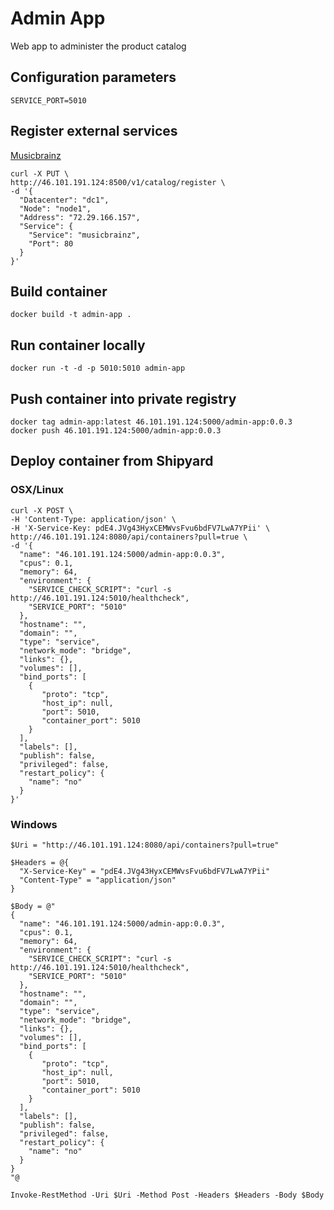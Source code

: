 # Admin App

Web app to administer the product catalog

## Configuration parameters

```
SERVICE_PORT=5010
```

## Register external services
[Musicbrainz](http://musicbrainz.org)

```
curl -X PUT \
http://46.101.191.124:8500/v1/catalog/register \
-d '{
  "Datacenter": "dc1",
  "Node": "node1",
  "Address": "72.29.166.157",
  "Service": {
    "Service": "musicbrainz",
    "Port": 80
  }
}'
```

## Build container

```
docker build -t admin-app .
```

## Run container locally

```
docker run -t -d -p 5010:5010 admin-app
```

## Push container into private registry

```
docker tag admin-app:latest 46.101.191.124:5000/admin-app:0.0.3
docker push 46.101.191.124:5000/admin-app:0.0.3
```

## Deploy container from Shipyard

### OSX/Linux

```
curl -X POST \
-H 'Content-Type: application/json' \
-H 'X-Service-Key: pdE4.JVg43HyxCEMWvsFvu6bdFV7LwA7YPii' \
http://46.101.191.124:8080/api/containers?pull=true \
-d '{  
  "name": "46.101.191.124:5000/admin-app:0.0.3",
  "cpus": 0.1,
  "memory": 64,
  "environment": {
    "SERVICE_CHECK_SCRIPT": "curl -s http://46.101.191.124:5010/healthcheck",
    "SERVICE_PORT": "5010"
  },
  "hostname": "",
  "domain": "",
  "type": "service",
  "network_mode": "bridge",
  "links": {},
  "volumes": [],
  "bind_ports": [  
    {  
       "proto": "tcp",
       "host_ip": null,
       "port": 5010,
       "container_port": 5010
    }
  ],
  "labels": [],
  "publish": false,
  "privileged": false,
  "restart_policy": {  
    "name": "no"
  }
}'
```

### Windows

```
$Uri = "http://46.101.191.124:8080/api/containers?pull=true"

$Headers = @{
  "X-Service-Key" = "pdE4.JVg43HyxCEMWvsFvu6bdFV7LwA7YPii"
  "Content-Type" = "application/json"
}

$Body = @"
{  
  "name": "46.101.191.124:5000/admin-app:0.0.3",
  "cpus": 0.1,
  "memory": 64,
  "environment": {
    "SERVICE_CHECK_SCRIPT": "curl -s http://46.101.191.124:5010/healthcheck",
    "SERVICE_PORT": "5010"
  },
  "hostname": "",
  "domain": "",
  "type": "service",
  "network_mode": "bridge",
  "links": {},
  "volumes": [],
  "bind_ports": [  
    {  
       "proto": "tcp",
       "host_ip": null,
       "port": 5010,
       "container_port": 5010
    }
  ],
  "labels": [],
  "publish": false,
  "privileged": false,
  "restart_policy": {  
    "name": "no"
  }
}
"@

Invoke-RestMethod -Uri $Uri -Method Post -Headers $Headers -Body $Body
```
